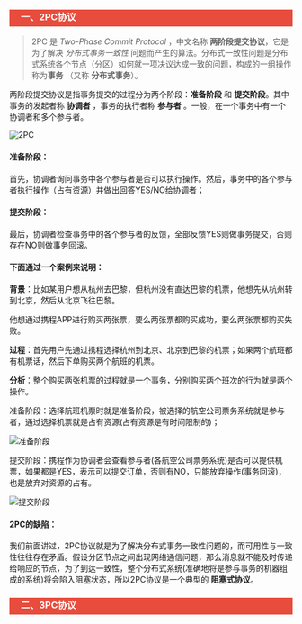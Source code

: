 <h3 style="padding-bottom:6px; padding-left:20px; color:#ffffff; background-color:#E74C3C;">一、2PC协议</h3>

> 2PC 是 *Two-Phase Commit Protocol* ，中文名称 **两阶段提交协议**，它是为了解决 *分布式事务一致性* 问题而产生的算法。分布式一致性问题是分布式系统各个节点（分区）如何就一项决议达成一致的问题，构成的一组操作称为**事务** （又称 **分布式事务**）。

两阶段提交协议是指事务提交的过程分为两个阶段：**准备阶段** 和 **提交阶段**。其中事务的发起者称 **协调者** ，事务的执行者称 **参与者** 。一般，在一个事务中有一个协调者和多个参与者。

![2PC]()

#### 准备阶段：

首先，协调者询问事务中各个参与者是否可以执行操作。然后，事务中的各个参与者执行操作（占有资源）并做出回答YES/NO给协调者；

#### 提交阶段：

最后，协调者检查事务中的各个参与者的反馈，全部反馈YES则做事务提交，否则存在NO则做事务回滚。

#### 下面通过一个案例来说明：

**背景**：比如某用户想从杭州去巴黎，但杭州没有直达巴黎的机票，他想先从杭州转到北京，然后从北京飞往巴黎。

他想通过携程APP进行购买两张票，要么两张票都购买成功，要么两张票都购买失败。

**过程**：首先用户先通过携程选择杭州到北京、北京到巴黎的机票；如果两个航班都有机票话，然后下单购买两个航班的机票。

**分析**：整个购买两张机票的过程就是一个事务，分别购买两个班次的行为就是两个操作。

准备阶段：选择航班机票时就是准备阶段，被选择的航空公司票务系统就是参与者，通过选择机票就是占有资源(占有资源是有时间限制的)；

![准备阶段]()

提交阶段：携程作为协调者会查看参与者(各航空公司票务系统)是否可以提供机票，如果都是YES，表示可以提交订单，否则有NO，只能放弃操作(事务回滚)，也是放弃对资源的占有。

![提交阶段]()



#### 2PC的缺陷：

我们前面讲过，2PC协议就是为了解决分布式事务一致性问题的，而可用性与一致性往往存在矛盾。假设分区节点之间出现网络通信问题，那么消息就不能及时传递给响应的节点，为了到达一致性，整个分布式系统(准确地将是参与事务的机器组成的系统)将会陷入阻塞状态，所以2PC协议是一个典型的 **阻塞式协议**。



<h3 style="padding-bottom:6px; padding-left:20px; color:#ffffff; background-color:#E74C3C;">二、3PC协议</h3>